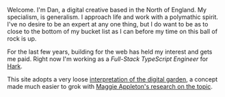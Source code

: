 Welcome. I'm Dan, a digital creative based in the North of England. My specialism, is generalism. I approach life and work with a polymathic spirit. I've no desire to be an expert at any one thing, but I do want to be as to close to the bottom of my bucket list as I can before my time on this ball of rock is up.

For the last few years, building for the web has held my interest and gets me paid. Right now I'm working as a _Full-Stack TypeScript Engineer_ for [Hark](https://harksys.com).

This site adopts a very loose [interpretation of the digital garden](/writing/interpretation-of-the-digital-garden), a concept made much easier to grok with [Maggie Appleton's research on the topic](https://maggieappleton.com/garden-history).
